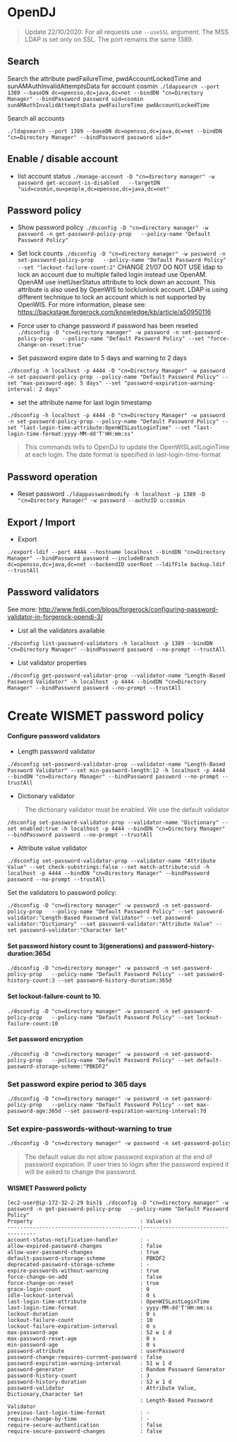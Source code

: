 # OpenDJ

> Update 22/10/2020: For all requests use ```--useSSL``` argument. The MSS LDAP is set only on SSL. The port remains the same 1389.

## Search

Search the attribute pwdFailureTime, pwdAccountLockedTime and sunAMAuthInvalidAttemptsData for account cosmin
```./ldapsearch --port 1389 --baseDN dc=opensso,dc=java,dc=net --bindDN "cn=Directory Manager" --bindPassword password uid=cosmin sunAMAuthInvalidAttemptsData pwdFailureTime pwdAccountLockedTime```

Search all accounts
```
./ldapsearch --port 1389 --baseDN dc=opensso,dc=java,dc=net --bindDN "cn=Directory Manager" --bindPassword password uid=*
```

## Enable / disable account

- list account status
```./manage-account -D "cn=directory manager" -w password get-account-is-disabled   --targetDN "uid=cosmin,ou=people,dc=opensso,dc=java,dc=net"```


## Password policy

- Show password policy
```./dsconfig -D "cn=directory manager" -w password -n get-password-policy-prop   --policy-name "Default Password Policy"```

- Set lock counts
```./dsconfig -D "cn=directory manager" -w password -n set-password-policy-prop   --policy-name "Default Password Policy" --set "lockout-failure-count:2"```
CHANGE 21/07
DO NOT USE ldap to lock an account due to multiple failed login instead use OpenAM. OpenAM use inetUserStatus attribute to lock down an account. This attribute is also used
by OpenWIS to lock/unlock account. LDAP is using different technique to lock an account which is not supported by OpenWIS.
For more information, please see: https://backstage.forgerock.com/knowledge/kb/article/a50950116

- Force user to change password if password has been reseted
```./dsconfig -D "cn=directory manager" -w password -n set-password-policy-prop   --policy-name "Default Password Policy" --set "force-change-on-reset:true"```

- Set password expire date to 5 days and warning to 2 days
```
./dsconfig -h localhost -p 4444 -D "cn=Directory Manager" -w password -n set-password-policy-prop --policy-name "Default Password Policy" --set "max-password-age: 5 days" --set "password-expiration-warning-interval: 2 days"
```

- set the attribute name for last login timestamp
```
./dsconfig -h localhost -p 4444 -D "cn=Directory Manager" -w password -n set-password-policy-prop --policy-name "Default Password Policy" --set "last-login-time-attribute:OpenWISLastLoginTime" --set "last-login-time-format:yyyy-MM-dd'T'HH:mm:ss"
```
> This commands tells to OpenDJ to update the OpenWISLastLoginTime at each login. The date format is specified in last-login-time-format

## Password operation

- Reset password
```./ldappasswordmodify -h localhost -p 1389 -D "cn=Directory Manager" -w password --authzID u:cosmin```


## Export / Import

- Export
```
./export-ldif --port 4444 --hostname localhost --bindDN "cn=Directory Manager" --bindPassword password --includeBranch dc=opensso,dc=java,dc=net --backendID userRoot --ldifFile backup.ldif --trustAll
```
## Password validators

See more:
http://www.fedji.com/blogs/forgerock/configuring-password-validator-in-forgerock-opendj-3/

- List all the validators available
```
./dsconfig list-password-validators -h localhost -p 1389 --bindDN "cn=Directory Manager" --bindPassword password --no-prompt --trustAll
```

- List validator properties
```$xslt
./dsconfig get-password-validator-prop --validator-name "Length-Based Password Validator" -h localhost -p 4444 --bindDN "cn=Directory Manager" --bindPassword password --no-prompt --trustAll
```


# Create WISMET password policy

#### Configure password validators

- Length password validator
```$xslt
./dsconfig set-password-validator-prop --validator-name "Length-Based Password Validator" --set min-password-length:12 -h localhost -p 4444 --bindDN "cn=Directory Manager" --bindPassword password --no-prompt --trustAll
```

- Dictionary validator
> The dictionary validator must be enabled. We use the default validator
```$xslt
/dsconfig set-password-validator-prop --validator-name "Dictionary" --set enabled:true -h localhost -p 4444 --bindDN "cn=Directory Manager" --bindPassword password --no-prompt --trustAll
```

- Attribute value validator
```$xslt
./dsconfig set-password-validator-prop --validator-name "Attribute Value" --set check-substrings:false --set match-attribute:uid -h localhost -p 4444 --bindDN "cn=Directory Manager" --bindPassword password --no-prompt --trustAll
```

Set the validators to password policy:
```$xslt
./dsconfig -D "cn=directory manager" -w password -n set-password-policy-prop   --policy-name "Default Password Policy" --set password-validator:"Length-Based Password Validator" --set password-validator:"Dictionary" --set password-validator:"Attribute Value" --set password-validator:"Character Set"
```
#### Set password history count to 3(generations) and password-history-duration:365d
```$xslt
./dsconfig -D "cn=directory manager" -w password -n set-password-policy-prop   --policy-name "Default Password Policy" --set password-history-count:3 --set password-history-duration:365d
```

#### Set lockout-failure-count to 10.
```$xslt
./dsconfig -D "cn=directory manager" -w password -n set-password-policy-prop   --policy-name "Default Password Policy" --set lockout-failure-count:10
```

#### Set password encryption
```$xslt
./dsconfig -D "cn=directory manager" -w password -n set-password-policy-prop   --policy-name "Default Password Policy" --set default-password-storage-scheme:"PBKDF2"
```

### Set password expire period to 365 days
```$xslt
./dsconfig -D "cn=directory manager" -w password -n set-password-policy-prop   --policy-name "Default Password Policy" --set max-password-age:365d --set password-expiration-warning-interval:7d
```

### Set expire-passwords-without-warning to true
```dtd
./dsconfig -D "cn=directory manager" -w password -n set-password-policy-prop   --policy-name "Default Password Policy" --set expire-passwords-without-warning:true
```
> The default value do not allow password expiration at the end of password expiration. If user tries to login after the password expired it will be asked to change the password.

#### WISMET Password policty 
```$xslt
[ec2-user@ip-172-32-2-29 bin]$ ./dsconfig -D "cn=directory manager" -w password -n get-password-policy-prop   --policy-name "Default Password Policy"
Property                                  : Value(s)
------------------------------------------:------------------------------------
account-status-notification-handler       : -
allow-expired-password-changes            : false
allow-user-password-changes               : true
default-password-storage-scheme           : PBKDF2
deprecated-password-storage-scheme        : -
expire-passwords-without-warning          : true
force-change-on-add                       : false
force-change-on-reset                     : true
grace-login-count                         : 0
idle-lockout-interval                     : 0 s
last-login-time-attribute                 : OpenWISLastLoginTime
last-login-time-format                    : yyyy-MM-dd'T'HH:mm:ss
lockout-duration                          : 0 s
lockout-failure-count                     : 10
lockout-failure-expiration-interval       : 0 s
max-password-age                          : 52 w 1 d
max-password-reset-age                    : 0 s
min-password-age                          : 0 s
password-attribute                        : userPassword
password-change-requires-current-password : false
password-expiration-warning-interval      : 51 w 1 d
password-generator                        : Random Password Generator
password-history-count                    : 3
password-history-duration                 : 52 w 1 d
password-validator                        : Attribute Value, Dictionary,Character Set
                                          : Length-Based Password Validator
previous-last-login-time-format           : -
require-change-by-time                    : -
require-secure-authentication             : false
require-secure-password-changes           : false
```


